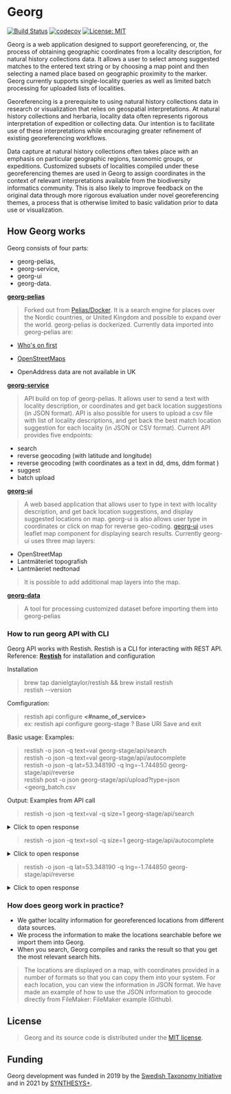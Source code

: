 # Georg

[![Build Status](https://travis-ci.com/Naturhistoriska/Georg.svg?branch=master)](https://travis-ci.com/Naturhistoriska/Georg)
[![codecov](https://codecov.io/gh/Naturhistoriska/Georg/branch/master/graph/badge.svg)](https://codecov.io/gh/Naturhistoriska/Georg)
[![License: MIT](https://img.shields.io/badge/License-MIT-yellow.svg)](https://opensource.org/licenses/MIT)

Georg is a web application designed to support georeferencing, or, the process of obtaining geographic coordinates from a locality description, for natural history collections data. It allows a user to select among suggested matches to the entered text string or by choosing a map point and then selecting a named place based on geographic proximity to the marker. Georg currently supports single-locality queries as well as limited batch processing for uploaded lists of localities.

Georeferencing is a prerequisite to using natural history collections data in research or visualization that relies on geospatial interpretations. At natural history collections and herbaria, locality data often represents rigorous interpretation  of expedition or collecting data. Our intention is to facilitate use of these interpretations while encouraging greater refinement of existing georeferencing workflows.

Data capture at natural history collections often takes place with an emphasis on particular geographic regions, taxonomic groups, or expeditions. Customized subsets of localities compiled under these georeferencing themes are used in Georg to assign coordinates in the context of relevant interpretations available from the biodiversity informatics community. This is also likely to improve feedback on the original data through more rigorous evaluation under novel georeferencing themes, a process that is otherwise limited to basic validation prior to data use or visualization.

## How Georg works

Georg consists of four parts:

* georg-pelias,
* georg-service,
* georg-ui
* georg-data.

**[georg-pelias](https://github.com/Naturhistoriska/georg-pelias.git)**

> Forked out from [Pelias/Docker](https://github.com/pelias/docker.git). It is a search engine for places over the Nordic countries, or United Kingdom and possible to expand over the world. georg-pelias is dockerized. Currently data imported into georg-pelias are:

* [Who's on first](https://whosonfirst.org/)
* [OpenStreetMaps](https://www.openstreetmap.org/#map=4/62.99/17.64)

* OpenAddress data are not available in UK

**[georg-service](https://github.com/Naturhistoriska/Georg/tree/ida/uk/georg-backend)**

> API build on top of georg-pelias. It allows user to send a text with locality description, or coordinates and get back location suggestions (in JSON format). API is also possible for users to upload a csv file with list of locality descriptions, and get back the best match location suggestion for each locality (in JSON or CSV format).
> Current API provides five endpoints:

* search
* reverse geocoding (with latitude and longitude)
* reverse geocoding (with coordinates as a text in dd, dms, ddm format )
* suggest
* batch upload

**[georg-ui](https://github.com/Naturhistoriska/Georg/tree/ida/uk/georg-ui)**

> A web based application that allows user to type in text with locality description, and get back location suggestions, and display suggested locations on map. georg-ui is also allows user type in coordinates or click on map for reverse geo-coding. [georg-ui](https://github.com/Naturhistoriska/Georg/tree/ida/uk/georg-ui) uses leaflet map component for displaying search results. Currently georg-ui uses three map layers:

* OpenStreetMap
* Lantmäteriet topografish
* Lantmäeriet nedtonad
> It is possible to add additional map layers into the map.

**[georg-data](https://github.com/Naturhistoriska/georg-data)**

> A tool for processing customized dataset before importing them into georg-pelias

### How to run georg API with CLI
Georg API works with Restish. Restish is a CLI for interacting with REST API.
Reference: **[Restish](https://rest.sh/#/guide?id=guide)** for installation and configuration

Installation
> brew tap danielgtaylor/restish && brew install restish<br />
restish --version

Comfiguration:
>restish api configure **<#name_of_service>** <br />
ex: restish api configure georg-stage
? Base URI **<type in url>**
Save and exit

Basic usage:
Examples:
> restish -o json -q text=val georg-stage/api/search <br />
restish -o json -q text=val georg-stage/api/autocomplete  <br />
restish -o json -q lat=53.348190 -q lng=-1.744850 georg-stage/api/reverse <br />
restish post -o json georg-stage/api/upload?type=json <georg_batch.csv <br />

Output:
Examples from API call

> restish -o json -q text=val -q size=1 georg-stage/api/search

<details>
  <summary>Click to open response</summary>

```
{
  "body": {
    "bbox": [
      -2.693038,
      53.72626,
      -2.693038,
      53.72626
    ],
    "features": [
      {
        "geometry": {
          "coordinates": [
            -2.693038,
            53.72626
          ],
          "type": "Point"
        },
        "properties": {
          "accuracy": "point",
          "addendum": {
            "osm": {
              "phone": "+44 1772 313001",
              "website": "https://www.vjhughesoptometrist.co.uk/",
              "wheelchair": "limited"
            }
          },
          "confidence": 1,
          "coordinates": {
            "dd": [
              "53.726260",
              "-2.693038"
            ],
            "ddm": [
              "53°43.576' N",
              "2°41.582' W"
            ],
            "dms": [
              "53°43'34.5\" N",
              "2°41'34.9\" W"
            ],
            "rt90": [
              "6115236",
              "285694"
            ],
            "sweref99": [
              "6099636",
              "-661542"
            ]
          },
          "country": "United Kingdom",
          "country_a": "GBR",
          "country_gid": "whosonfirst:country:85633159",
          "county": "Lancashire",
          "county_a": "LAN",
          "county_gid": "whosonfirst:county:1360698817",
          "gid": "openstreetmap:venue:node/6207526900",
          "housenumber": "15",
          "id": "node/6207526900",
          "label": "Val Hughes, Farington, England, United Kingdom",
          "layer": "venue",
          "localadmin": "Farington",
          "localadmin_gid": "whosonfirst:localadmin:404434425",
          "locality": "Farington",
          "locality_gid": "whosonfirst:locality:1360755763",
          "macroregion": "England",
          "macroregion_gid": "whosonfirst:macroregion:404227469",
          "match_type": "exact",
          "name": "Val Hughes",
          "postalcode": "PR5 5RU",
          "region": "Lancashire",
          "region_gid": "whosonfirst:region:1360698567",
          "source": "openstreetmap",
          "source_id": "node/6207526900",
          "street": "Hope Terrace"
        },
        "type": "Feature"
      }
    ],
    "geocoding": {
      "attribution": "http://api:4000/attribution",
      "engine": {
        "author": "Mapzen",
        "name": "Pelias",
        "version": "1.0"
      },
      "query": {
        "lang": {
          "defaulted": true,
          "iso6391": "en",
          "iso6393": "eng",
          "name": "English",
          "via": "default"
        },
        "layers": [
          "venue",
          "street",
          "country",
          "macroregion",
          "region",
          "county",
          "localadmin",
          "locality",
          "borough",
          "neighbourhood",
          "continent",
          "empire",
          "dependency",
          "macrocounty",
          "macrohood",
          "microhood",
          "disputed",
          "postalcode",
          "ocean",
          "marinearea"
        ],
        "parsed_text": {
          "subject": "val*"
        },
        "parser": "pelias",
        "private": false,
        "querySize": 20,
        "size": 1,
        "text": "val*"
      },
      "timestamp": 1622532827308,
      "version": "0.2",
      "warnings": [
        "performance optimization: excluding 'address' layer"
      ]
    },
    "type": "FeatureCollection"
  },
  "headers": {
    "Access-Control-Allow-Origin": "*",
    "Content-Length": "1970",
    "Content-Type": "application/json",
    "Date": "Tue, 01 Jun 2021 07:33:47 GMT",
    "Server": "nginx/1.13.10",
    "Strict-Transport-Security": "max-age=31536000"
  },
  "links": {},
  "proto": "HTTP/2.0",
  "status": 200
}
```
</details>


> restish -o json -q text=sol -q size=1 georg-stage/api/autocomplete

<details>
  <summary>Click to open response</summary>

```
{
  "body": {
    "bbox": [
      -1.86920046973,
      52.3547232052,
      -1.71586682844,
      52.4582724906
    ],
    "features": [
      {
        "bbox": [
          -1.86920046973,
          52.3547232052,
          -1.71586682844,
          52.4582724906
        ],
        "geometry": {
          "coordinates": [
            -1.78094,
            52.41426
          ],
          "type": "Point"
        },
        "properties": {
          "accuracy": "centroid",
          "coordinates": {
            "dd": [
              "52.414260",
              "-1.780940"
            ],
            "ddm": [
              "52°24.856' N",
              "1°46.856' W"
            ],
            "dms": [
              "52°24'51.3\" N",
              "1°46'51.4\" W"
            ],
            "rt90": [
              "5955744",
              "308456"
            ],
            "sweref99": [
              "5940726",
              "-636973"
            ]
          },
          "country": "United Kingdom",
          "country_a": "GBR",
          "country_gid": "whosonfirst:country:85633159",
          "county": "Solihull",
          "county_gid": "whosonfirst:county:1360699057",
          "gid": "whosonfirst:locality:1125891303",
          "id": "1125891303",
          "label": "Solihull, England, United Kingdom",
          "layer": "locality",
          "locality": "Solihull",
          "locality_gid": "whosonfirst:locality:1125891303",
          "macroregion": "England",
          "macroregion_gid": "whosonfirst:macroregion:404227469",
          "name": "Solihull",
          "region": "West Midlands",
          "region_gid": "whosonfirst:region:1360698605",
          "source": "whosonfirst",
          "source_id": "1125891303"
        },
        "type": "Feature"
      }
    ],
    "geocoding": {
      "attribution": "http://api:4000/attribution",
      "engine": {
        "author": "Mapzen",
        "name": "Pelias",
        "version": "1.0"
      },
      "query": {
        "lang": {
          "defaulted": true,
          "iso6391": "en",
          "iso6393": "eng",
          "name": "English",
          "via": "default"
        },
        "layers": [
          "venue",
          "street",
          "country",
          "macroregion",
          "region",
          "county",
          "localadmin",
          "locality",
          "borough",
          "neighbourhood",
          "continent",
          "empire",
          "dependency",
          "macrocounty",
          "macrohood",
          "microhood",
          "disputed",
          "postalcode",
          "ocean",
          "marinearea"
        ],
        "parsed_text": {
          "locality": "sol",
          "subject": "sol"
        },
        "parser": "pelias",
        "private": false,
        "querySize": 20,
        "size": 1,
        "text": "sol"
      },
      "timestamp": 1622535355748,
      "version": "0.2",
      "warnings": [
        "performance optimization: excluding 'address' layer"
      ]
    },
    "type": "FeatureCollection"
  },
  "headers": {
    "Access-Control-Allow-Origin": "*",
    "Content-Length": "1729",
    "Content-Type": "application/json",
    "Date": "Tue, 01 Jun 2021 08:15:55 GMT",
    "Server": "nginx/1.13.10",
    "Strict-Transport-Security": "max-age=31536000"
  },
  "links": {},
  "proto": "HTTP/2.0",
  "status": 200
}
```
</details>


> restish -o json -q lat=53.348190 -q lng=-1.744850 georg-stage/api/reverse

<details>
  <summary>Click to open response</summary>

```
{
  "body": {
    "bbox": [
      -1.744889,
      53.3479508,
      -1.743283,
      53.3485705
    ],
    "features": [
      {
        "geometry": {
          "coordinates": [
            -1.744889,
            53.348225
          ],
          "type": "Point"
        },
        "properties": {
          "accuracy": "point",
          "confidence": 0.9,
          "country": "United Kingdom",
          "country_a": "GBR",
          "country_gid": "whosonfirst:country:85633159",
          "county": "Derbyshire",
          "county_a": "DBY",
          "county_gid": "whosonfirst:county:1360698765",
          "distance": 0.005,
          "gid": "openstreetmap:venue:node/7435727942",
          "id": "node/7435727942",
          "label": "Hope (Post Office), Hope, England, United Kingdom",
          "layer": "venue",
          "localadmin": "Hope",
          "localadmin_gid": "whosonfirst:localadmin:404433149",
          "locality": "Hope",
          "locality_gid": "whosonfirst:locality:1126059691",
          "macroregion": "England",
          "macroregion_gid": "whosonfirst:macroregion:404227469",
          "name": "Hope (Post Office)",
          "region": "Derbyshire",
          "region_gid": "whosonfirst:region:1360698539",
          "source": "openstreetmap",
          "source_id": "node/7435727942"
        },
        "type": "Feature"
      },
      {
        "bbox": [
          -1.7441802,
          53.3484531,
          -1.7439756,
          53.3485705
        ],
        "geometry": {
          "coordinates": [
            -1.744108,
            53.348498
          ],
          "type": "Point"
        },
        "properties": {
          "accuracy": "point",
          "confidence": 0.8,
          "country": "United Kingdom",
          "country_a": "GBR",
          "country_gid": "whosonfirst:country:85633159",
          "county": "Derbyshire",
          "county_a": "DBY",
          "county_gid": "whosonfirst:county:1360698765",
          "distance": 0.06,
          "gid": "openstreetmap:venue:way/240179635",
          "id": "way/240179635",
          "label": "Hope Garage, Hope, England, United Kingdom",
          "layer": "venue",
          "localadmin": "Hope",
          "localadmin_gid": "whosonfirst:localadmin:404433149",
          "locality": "Hope",
          "locality_gid": "whosonfirst:locality:1126059691",
          "macroregion": "England",
          "macroregion_gid": "whosonfirst:macroregion:404227469",
          "name": "Hope Garage",
          "region": "Derbyshire",
          "region_gid": "whosonfirst:region:1360698539",
          "source": "openstreetmap",
          "source_id": "way/240179635"
        },
        "type": "Feature"
      },
      {
        "geometry": {
          "coordinates": [
            -1.74392,
            53.348392
          ],
          "type": "Point"
        },
        "properties": {
          "accuracy": "point",
          "confidence": 0.8,
          "country": "United Kingdom",
          "country_a": "GBR",
          "country_gid": "whosonfirst:country:85633159",
          "county": "Derbyshire",
          "county_a": "DBY",
          "county_gid": "whosonfirst:county:1360698765",
          "distance": 0.066,
          "gid": "openstreetmap:venue:node/2479364025",
          "housenumber": "18",
          "id": "node/2479364025",
          "label": "Grasshopper Cafe, Hope, England, United Kingdom",
          "layer": "venue",
          "localadmin": "Hope",
          "localadmin_gid": "whosonfirst:localadmin:404433149",
          "locality": "Hope",
          "locality_gid": "whosonfirst:locality:1126059691",
          "macroregion": "England",
          "macroregion_gid": "whosonfirst:macroregion:404227469",
          "name": "Grasshopper Cafe",
          "postalcode": "S33 6RD",
          "region": "Derbyshire",
          "region_gid": "whosonfirst:region:1360698539",
          "source": "openstreetmap",
          "source_id": "node/2479364025",
          "street": "Castleton Road"
        },
        "type": "Feature"
      },
      {
        "geometry": {
          "coordinates": [
            -1.74392,
            53.348392
          ],
          "type": "Point"
        },
        "properties": {
          "accuracy": "point",
          "confidence": 0.8,
          "country": "United Kingdom",
          "country_a": "GBR",
          "country_gid": "whosonfirst:country:85633159",
          "county": "Derbyshire",
          "county_a": "DBY",
          "county_gid": "whosonfirst:county:1360698765",
          "distance": 0.066,
          "gid": "openstreetmap:address:node/2479364025",
          "housenumber": "18",
          "id": "node/2479364025",
          "label": "18 Castleton Road, Hope, England, United Kingdom",
          "layer": "address",
          "localadmin": "Hope",
          "localadmin_gid": "whosonfirst:localadmin:404433149",
          "locality": "Hope",
          "locality_gid": "whosonfirst:locality:1126059691",
          "macroregion": "England",
          "macroregion_gid": "whosonfirst:macroregion:404227469",
          "name": "18 Castleton Road",
          "postalcode": "S33 6RD",
          "region": "Derbyshire",
          "region_gid": "whosonfirst:region:1360698539",
          "source": "openstreetmap",
          "source_id": "node/2479364025",
          "street": "Castleton Road"
        },
        "type": "Feature"
      },
      {
        "bbox": [
          -1.7437942,
          53.3479508,
          -1.743319,
          53.3482248
        ],
        "geometry": {
          "coordinates": [
            -1.743569,
            53.348114
          ],
          "type": "Point"
        },
        "properties": {
          "accuracy": "point",
          "confidence": 0.8,
          "country": "United Kingdom",
          "country_a": "GBR",
          "country_gid": "whosonfirst:country:85633159",
          "county": "Derbyshire",
          "county_a": "DBY",
          "county_gid": "whosonfirst:county:1360698765",
          "distance": 0.086,
          "gid": "openstreetmap:venue:way/338790459",
          "id": "way/338790459",
          "label": "Woodroffe Arms, Hope, England, United Kingdom",
          "layer": "venue",
          "localadmin": "Hope",
          "localadmin_gid": "whosonfirst:localadmin:404433149",
          "locality": "Hope",
          "locality_gid": "whosonfirst:locality:1126059691",
          "macroregion": "England",
          "macroregion_gid": "whosonfirst:macroregion:404227469",
          "name": "Woodroffe Arms",
          "region": "Derbyshire",
          "region_gid": "whosonfirst:region:1360698539",
          "source": "openstreetmap",
          "source_id": "way/338790459"
        },
        "type": "Feature"
      },
      {
        "geometry": {
          "coordinates": [
            -1.74341,
            53.348425
          ],
          "type": "Point"
        },
        "properties": {
          "accuracy": "point",
          "confidence": 0.8,
          "country": "United Kingdom",
          "country_a": "GBR",
          "country_gid": "whosonfirst:country:85633159",
          "county": "Derbyshire",
          "county_a": "DBY",
          "county_gid": "whosonfirst:county:1360698765",
          "distance": 0.099,
          "gid": "openstreetmap:venue:node/1842957872",
          "housenumber": "10",
          "id": "node/1842957872",
          "label": "Curry Cabbin, Hope, England, United Kingdom",
          "layer": "venue",
          "localadmin": "Hope",
          "localadmin_gid": "whosonfirst:localadmin:404433149",
          "locality": "Hope",
          "locality_gid": "whosonfirst:locality:1126059691",
          "macroregion": "England",
          "macroregion_gid": "whosonfirst:macroregion:404227469",
          "name": "Curry Cabbin",
          "postalcode": "S33 6RD",
          "region": "Derbyshire",
          "region_gid": "whosonfirst:region:1360698539",
          "source": "openstreetmap",
          "source_id": "node/1842957872",
          "street": "Castleton Road"
        },
        "type": "Feature"
      },
      {
        "geometry": {
          "coordinates": [
            -1.74341,
            53.348425
          ],
          "type": "Point"
        },
        "properties": {
          "accuracy": "point",
          "confidence": 0.8,
          "country": "United Kingdom",
          "country_a": "GBR",
          "country_gid": "whosonfirst:country:85633159",
          "county": "Derbyshire",
          "county_a": "DBY",
          "county_gid": "whosonfirst:county:1360698765",
          "distance": 0.099,
          "gid": "openstreetmap:address:node/1842957872",
          "housenumber": "10",
          "id": "node/1842957872",
          "label": "10 Castleton Road, Hope, England, United Kingdom",
          "layer": "address",
          "localadmin": "Hope",
          "localadmin_gid": "whosonfirst:localadmin:404433149",
          "locality": "Hope",
          "locality_gid": "whosonfirst:locality:1126059691",
          "macroregion": "England",
          "macroregion_gid": "whosonfirst:macroregion:404227469",
          "name": "10 Castleton Road",
          "postalcode": "S33 6RD",
          "region": "Derbyshire",
          "region_gid": "whosonfirst:region:1360698539",
          "source": "openstreetmap",
          "source_id": "node/1842957872",
          "street": "Castleton Road"
        },
        "type": "Feature"
      },
      {
        "geometry": {
          "coordinates": [
            -1.743361,
            53.348454
          ],
          "type": "Point"
        },
        "properties": {
          "accuracy": "point",
          "confidence": 0.7,
          "country": "United Kingdom",
          "country_a": "GBR",
          "country_gid": "whosonfirst:country:85633159",
          "county": "Derbyshire",
          "county_a": "DBY",
          "county_gid": "whosonfirst:county:1360698765",
          "distance": 0.103,
          "gid": "openstreetmap:address:node/4818108387",
          "housenumber": "8",
          "id": "node/4818108387",
          "label": "8 Castleton Road, Hope, England, United Kingdom",
          "layer": "address",
          "localadmin": "Hope",
          "localadmin_gid": "whosonfirst:localadmin:404433149",
          "locality": "Hope",
          "locality_gid": "whosonfirst:locality:1126059691",
          "macroregion": "England",
          "macroregion_gid": "whosonfirst:macroregion:404227469",
          "name": "8 Castleton Road",
          "postalcode": "S33 6RD",
          "region": "Derbyshire",
          "region_gid": "whosonfirst:region:1360698539",
          "source": "openstreetmap",
          "source_id": "node/4818108387",
          "street": "Castleton Road"
        },
        "type": "Feature"
      },
      {
        "geometry": {
          "coordinates": [
            -1.743361,
            53.348454
          ],
          "type": "Point"
        },
        "properties": {
          "accuracy": "point",
          "confidence": 0.7,
          "country": "United Kingdom",
          "country_a": "GBR",
          "country_gid": "whosonfirst:country:85633159",
          "county": "Derbyshire",
          "county_a": "DBY",
          "county_gid": "whosonfirst:county:1360698765",
          "distance": 0.103,
          "gid": "openstreetmap:venue:node/4818108387",
          "housenumber": "8",
          "id": "node/4818108387",
          "label": "The Valley Rambler, Hope, England, United Kingdom",
          "layer": "venue",
          "localadmin": "Hope",
          "localadmin_gid": "whosonfirst:localadmin:404433149",
          "locality": "Hope",
          "locality_gid": "whosonfirst:locality:1126059691",
          "macroregion": "England",
          "macroregion_gid": "whosonfirst:macroregion:404227469",
          "name": "The Valley Rambler",
          "postalcode": "S33 6RD",
          "region": "Derbyshire",
          "region_gid": "whosonfirst:region:1360698539",
          "source": "openstreetmap",
          "source_id": "node/4818108387",
          "street": "Castleton Road"
        },
        "type": "Feature"
      },
      {
        "geometry": {
          "coordinates": [
            -1.743283,
            53.348341
          ],
          "type": "Point"
        },
        "properties": {
          "accuracy": "point",
          "confidence": 0.7,
          "country": "United Kingdom",
          "country_a": "GBR",
          "country_gid": "whosonfirst:country:85633159",
          "county": "Derbyshire",
          "county_a": "DBY",
          "county_gid": "whosonfirst:county:1360698765",
          "distance": 0.105,
          "gid": "openstreetmap:venue:node/913350003",
          "id": "node/913350003",
          "label": "18 Bikes Ltd, Hope, England, United Kingdom",
          "layer": "venue",
          "localadmin": "Hope",
          "localadmin_gid": "whosonfirst:localadmin:404433149",
          "locality": "Hope",
          "locality_gid": "whosonfirst:locality:1126059691",
          "macroregion": "England",
          "macroregion_gid": "whosonfirst:macroregion:404227469",
          "name": "18 Bikes Ltd",
          "region": "Derbyshire",
          "region_gid": "whosonfirst:region:1360698539",
          "source": "openstreetmap",
          "source_id": "node/913350003"
        },
        "type": "Feature"
      },
      {
        "geometry": {
          "coordinates": [
            -1.74485,
            53.34819
          ],
          "type": "Point"
        },
        "properties": {
          "coordinates": {
            "dd": [
              "53.348190",
              "-1.744850"
            ],
            "ddm": [
              "53°20.891' N",
              "1°44.691' W"
            ],
            "dms": [
              "53°20'53.5\" N",
              "1°44'41.5\" W"
            ],
            "rt90": [
              "6057628",
              "336729"
            ],
            "sweref99": [
              "6042736",
              "-609934"
            ]
          },
          "country": "United Kingdom",
          "county": "Derbyshire",
          "gid": "newMarker",
          "id": "newMarker",
          "name": "Din plats",
          "region": "Derbyshire"
        },
        "type": "Feature"
      }
    ],
    "geocoding": {
      "attribution": "http://api:4000/attribution",
      "engine": {
        "author": "Mapzen",
        "name": "Pelias",
        "version": "1.0"
      },
      "query": {
        "boundary.circle.lat": 53.34819,
        "boundary.circle.lon": -1.74485,
        "lang": {
          "defaulted": true,
          "iso6391": "en",
          "iso6393": "eng",
          "name": "English",
          "via": "default"
        },
        "point.lat": 53.34819,
        "point.lon": -1.74485,
        "private": false,
        "querySize": 20,
        "size": 10
      },
      "timestamp": 1622535510042,
      "version": "0.2"
    },
    "type": "FeatureCollection"
  },
  "headers": {
    "Access-Control-Allow-Origin": "*",
    "Content-Length": "9704",
    "Content-Type": "application/json",
    "Date": "Tue, 01 Jun 2021 08:18:30 GMT",
    "Server": "nginx/1.13.10",
    "Strict-Transport-Security": "max-age=31536000"
  },
  "links": {},
  "proto": "HTTP/2.0",
  "status": 200
}
```
</details>



### How does georg work in practice?

* We gather locality information for georeferenced locations from different data sources.
* We process the information to make the locations searchable before we import them into Georg.
* When you search, Georg compiles and ranks the result so that you get the most relevant search hits.

> The locations are displayed on a map, with coordinates provided in a number of formats so that you can copy them into your system.
> For each location, you can view the information in JSON format. We have made an example of how to use the JSON information to geocode directly from FileMaker: FileMaker example (Github).

## License

> Georg and its source code is distributed under the [MIT license](https://choosealicense.com/licenses/mit/).

## Funding
Georg development was funded in 2019 by the [Swedish Taxonomy Initiative](https://www.artdatabanken.se/en/verksamhet/svenska-artprojektet/) and in 2021 by [SYNTHESYS+](https://www.synthesys.info).
